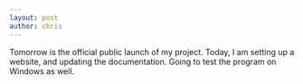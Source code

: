 ```yaml
---
layout: post
author: chris
---
```


Tomorrow is the official public launch of my project. Today, I am setting up a website, and updating the documentation. Going to test the program on Windows as well.
